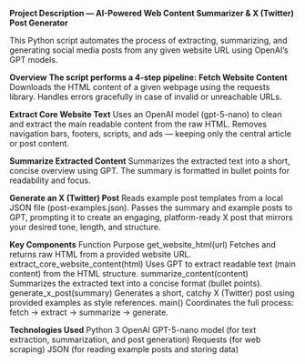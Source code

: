 **Project Description — AI-Powered Web Content Summarizer & X (Twitter) Post Generator**

This Python script automates the process of extracting, summarizing, and generating social media posts from any given website URL using OpenAI’s GPT models.

**Overview**
**The script performs a 4-step pipeline:**
**Fetch Website Content**
Downloads the HTML content of a given webpage using the requests library.
Handles errors gracefully in case of invalid or unreachable URLs.

**Extract Core Website Text**
Uses an OpenAI model (gpt-5-nano) to clean and extract the main readable content from the raw HTML.
Removes navigation bars, footers, scripts, and ads — keeping only the central article or post content.

**Summarize Extracted Content**
Summarizes the extracted text into a short, concise overview using GPT.
The summary is formatted in bullet points for readability and focus.

**Generate an X (Twitter) Post**
Reads example post templates from a local JSON file (post-examples.json).
Passes the summary and example posts to GPT, prompting it to create an engaging, platform-ready X post that mirrors your desired tone, length, and structure.

**Key Components**
Function	Purpose
get_website_html(url)	Fetches and returns raw HTML from a provided website URL.
extract_core_website_content(html)	Uses GPT to extract readable text (main content) from the HTML structure.
summarize_content(content)	Summarizes the extracted text into a concise format (bullet points).
generate_x_post(summary)	Generates a short, catchy X (Twitter) post using provided examples as style references.
main()	Coordinates the full process: fetch → extract → summarize → generate.

**Technologies Used**
Python 3
OpenAI GPT-5-nano model (for text extraction, summarization, and post generation)
Requests (for web scraping)
JSON (for reading example posts and storing data)
